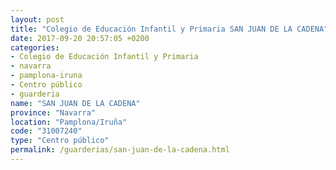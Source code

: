 ```yaml
---
layout: post
title: "Colegio de Educación Infantil y Primaria SAN JUAN DE LA CADENA"
date: 2017-09-20 20:57:05 +0200
categories:
- Colegio de Educación Infantil y Primaria
- navarra
- pamplona-iruna
- Centro público
- guarderia
name: "SAN JUAN DE LA CADENA"
province: "Navarra"
location: "Pamplona/Iruña"
code: "31007240"
type: "Centro público"
permalink: /guarderias/san-juan-de-la-cadena.html
---
```

